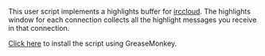 This user script implements a highlights buffer for [irccloud](https://www.irccloud.com/). The highlights window for each connection collects all the highlight messages you receive in that connection.

[Click here](https://raw.githubusercontent.com/luser/irccloud-highlight/master/irccloud_highlights.user.js) to install the script using GreaseMonkey.
